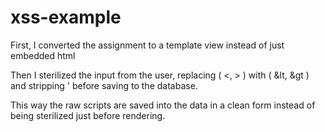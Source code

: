 # xss-example

First, I converted the assignment to a template view instead of just embedded html

Then I sterilized the input from the user, replacing ( <, > ) with ( &lt, &gt ) and
stripping ' before saving to the database.

This way the raw scripts are saved into the data in a clean form instead of being
sterilized just before rendering.